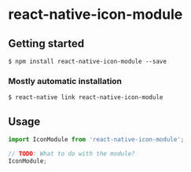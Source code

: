 # react-native-icon-module

## Getting started

`$ npm install react-native-icon-module --save`

### Mostly automatic installation

`$ react-native link react-native-icon-module`

## Usage
```javascript
import IconModule from 'react-native-icon-module';

// TODO: What to do with the module?
IconModule;
```
